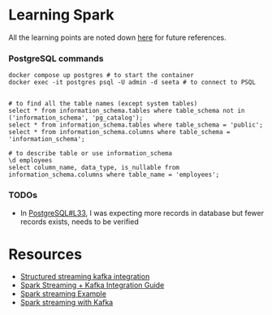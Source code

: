 # Learning Spark

  All the learning points are noted down [here](./learning-notes.md) for future references.

### PostgreSQL commands

```shell
docker compose up postgres # to start the container
docker exec -it postgres psql -U admin -d seeta # to connect to PSQL


# to find all the table names (except system tables)
select * from information_schema.tables where table_schema not in ('information_schema', 'pg_catalog');
select * from information_schema.tables where table_schema = 'public';
select * from information_schema.columns where table_schema = 'information_schema';

# to describe table or use information_schema 
\d employees
select column_name, data_type, is_nullable from information_schema.columns where table_name = 'employees';
```

### TODOs 

- In [PostgreSQL#L33](src/main/scala/learn/spark/basics/PostgreSQL.scala), I was expecting more records in database but fewer records exists, needs to be verified 

# Resources

- [Structured streaming kafka integration](https://spark.apache.org/docs/latest/structured-streaming-kafka-integration.html)
- [Spark Streaming + Kafka Integration Guide](https://spark.apache.org/docs/latest/streaming-kafka-0-10-integration.html)
- [Spark streaming Example](https://github.com/sparkbyexamples/spark-examples/blob/master/spark-streaming/src/main/scala/com/sparkbyexamples/spark/streaming/kafka/json/SparkStreamingConsumerKafkaJson.scala)
- [Spark streaming with Kafka](https://sparkbyexamples.com/spark/spark-streaming-with-kafka/)
